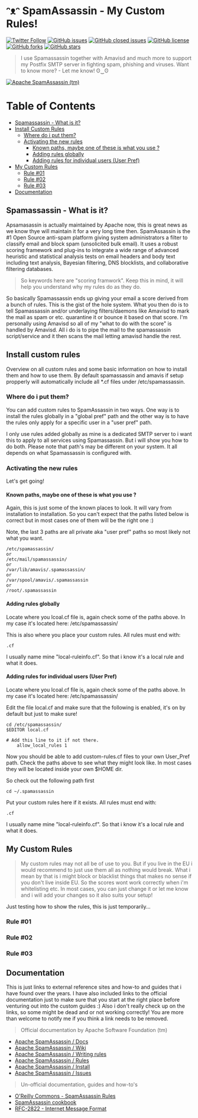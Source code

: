 # ᵔᴥᵔ SpamAssassin - My Custom Rules!

[![Twitter Follow](https://img.shields.io/twitter/follow/davidbl.svg?style=social&label=Follow)](https://twitter.com/davidbl) [![GitHub issues](https://img.shields.io/github/issues/kawaiipantsu/spamassassin-rules.svg)](https://github.com/kawaiipantsu/spamassassin-rules/issues) [![GitHub closed issues](https://img.shields.io/github/issues-closed/kawaiipantsu/spamassassin-rules.svg)](https://github.com/kawaiipantsu/spamassassin-rules/issues) [![GitHub license](https://img.shields.io/github/license/kawaiipantsu/spamassassin-rules.svg)](https://github.com/kawaiipantsu/spamassassin-rules/blob/master/LICENSE) [![GitHub forks](https://img.shields.io/github/forks/kawaiipantsu/spamassassin-rules.svg)](https://github.com/kawaiipantsu/spamassassin-rules/network) [![GitHub stars](https://img.shields.io/github/stars/kawaiipantsu/spamassassin-rules.svg)](https://github.com/kawaiipantsu/spamassassin-rules/stargazers)

> I use Spamassassin together with Amavisd and much more to support my Postfix SMTP server in fighting spam, phishing and viruses. Want to know more? - Let me know! ʘ‿ʘ

[![Apache SpamAssassin (tm)](https://upload.wikimedia.org/wikipedia/commons/thumb/b/b7/SpamAssassin_logo.png/1023px-SpamAssassin_logo.png "Apache SpamAssassin (tm)")](https://spamassassin.apache.org)

# Table of Contents

 * [Spamassassin - What is it?](#spamassassin---what-is-it)
 * [Install Custom Rules](#install-custom-rules)
   * [Where do i put them?](#where-do-i-put-them)
   * [Activating the new rules](#activating--the--new--rules)
     * [Known paths, maybe one of these is what you use ?](#)
     * [Adding rules globally](#)
     * [Adding rules for individual users (User Pref)](#)
 * [My Custom Rules](#my-custom-rules)
   * [Rule #01](#)
   * [Rule #02](#)
   * [Rule #03](#)
 * [Documentation](#documentation)

## Spamassassin - What is it?

Apsamasassin is actually maintained by Apache now, this is great news as we know thye will maintain it for a very long time then. SpamAssassin is the #1 Open Source anti-spam platform giving system administrators a filter to classify email and block spam (unsolicited bulk email). It uses a robust scoring framework and plug-ins to integrate a wide range of advanced heuristic and statistical analysis tests on email headers and body text including text analysis, Bayesian filtering, DNS blocklists, and collaborative filtering databases.

> So keywords here are "scoring framwork". Keep this in mind, it will help you understand why my rules do as they do.

So basically Spamassassin ends up giving your email a score derived from a bunch of rules. This is the gist of the hole system. What you then do is to tell Spamassassin and/or underlaying filters/daemons like Amavisd to mark the mail as spam or etc. quarantine it or bounce it based on that score. I'm personally using Amavisd so all of my "what to do with the score" is handled by Amavisd. All i do is to pipe the mail to the spamassassin script/service and it then scans the mail letting amavisd handle the rest.

## Install custom rules

Overview on all custom rules and some basic information on how to install them and how to use them. By default spamassassin and amavis if setup propperly will automatically include all *.cf files under /etc/spamassassin.

### Where do i put them?

You can add custom rules to SpamAssassin in two ways. One way is to install the rules globally in a "global pref" path and the other way is to have the rules only apply for a specific user in a "user pref" path.

I only use rules added globally as mine is a dedicated SMTP server to i want this to apply to all services using Spamassassin.
But i will show you how to do both. Please note that path's may be different on your system. It all depends on what Spamassassin is configured with.

### Activating the new rules

Let's get going!

#### Known paths, maybe one of these is what you use ?

Again, this is just some of the known places to look. It will vary from installation to installation.
So you can't expect that the paths listed below is correct but in most cases one of them will be the right one :)

Note, the last 3 paths are all private aka "user pref" paths so most likely not what you want.

	/etc/spamassassin/
	or
	/etc/mail/spamassassin/
	or
	/var/lib/amavis/.spamassassin/
	or
	/var/spool/amavis/.spamassassin
	or
	/root/.spamassassin

#### Adding rules globally

Locate where you lcoal.cf file is, again check some of the paths above.
In my case it's located here: /etc/spamassassin/

This is also where you place your custom rules.
All rules must end with:

	.cf

I usually name mine "local-ruleinfo.cf". So that i know it's a local rule and what it does.

#### Adding rules for individual users (User Pref)

Locate where you lcoal.cf file is, again check some of the paths above.
In my case it's located here: /etc/spamassassin/

Edit the file local.cf and make sure that the following is enabled, it's on by default but just to make sure!

	cd /etc/spamassassin/	
	$EDITOR local.cf
	
	# Add this line to it if not there.
        allow_local_rules 1

Now you should be able to add custom-rules.cf files to your own User_Pref path.
Check the paths above to see what they might look like. In most cases they will be located inside your own $HOME dir.

So check out the following path first

	cd ~/.spamassassin

Put your custom rules here if it exists.
All rules must end with:

	.cf

I usually name mine "local-ruleinfo.cf". So that i know it's a local rule and what it does.

## My Custom Rules

> My custom rules may not all be of use to you. But if you live in the EU i would recommend to just use them all as nothing would break. What i mean by that is i might block or blacklist things that makes no sense if you don't live inside EU. So the scores wont work correctly when i'm whitelisting etc. In most cases, you can just change it or let me know and i will add your changes so it also suits your setup!

Just testing how to show the rules, this is just temporarily...

### Rule #01

### Rule #02

### Rule #03

## Documentation

This is just links to external reference sites and how-to and guides that i have found over the years. I have also included links to the official documentation just to make sure that you start at the right place before venturing out into the custom guides :) Also i don't really check up on the links, so some might be dead and or not working correctly! You are more than welcome to notify me if you think a link needs to be removed.

> Official documentation by Apache Software Foundation (tm)

 * [Apache SpamAssassin / Docs](https://spamassassin.apache.org/doc.html)
 * [Apache SpamAssassin / Wiki](http://wiki.apache.org/spamassassin/)
 * [Apache SpamAssassin / Writing rules](https://wiki.apache.org/spamassassin/WritingRules)
 * [Apache SpamAssassin / Rules](https://wiki.apache.org/spamassassin/SpamAssassinRules)
 * [Apache SpamAssassin / Install](http://svn.apache.org/repos/asf/spamassassin/branches/3.4/INSTALL)
 * [Apache SpamAssassin / Issues](http://issues.apache.org/SpamAssassin/)

> Un-official documentation, guides and how-to's

 * [O'Reilly Commons - SpamAssassin Rules](http://commons.oreilly.com/wiki/index.php/SpamAssassin/SpamAssassin_Rules)
 * [SpamAssassin cookbook](http://johnbokma.com/spam/spamassassin-cookbook.html)
 * [RFC-2822 - Internet Message Format](https://tools.ietf.org/html/rfc2822)
